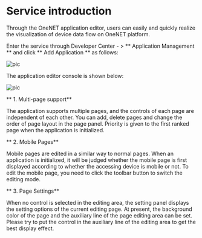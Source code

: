 # Service introduction

Through the OneNET application editor, users can easily and quickly realize the visualization of device data flow on OneNET platform.

Enter the service through Developer Center - > ** Application Management ** and click ** Add Application ** as follows:

![pic](/images/app-image/编辑器入口.png)

The application editor console is shown below:

![pic](/images/app-image/1.png)

** 1. Multi-page support**

The application supports multiple pages, and the controls of each page are independent of each other. You can add, delete pages and change the order of page layout in the page panel. Priority is given to the first ranked page when the application is initialized.

** 2. Mobile Pages**

Mobile pages are edited in a similar way to normal pages. When an application is initialized, it will be judged whether the mobile page is first displayed according to whether the accessing device is mobile or not. To edit the mobile page, you need to click the toolbar button to switch the editing mode.

** 3. Page Settings**

When no control is selected in the editing area, the setting panel displays the setting options of the current editing page. At present, the background color of the page and the auxiliary line of the page editing area can be set. Please try to put the control in the auxiliary line of the editing area to get the best display effect.